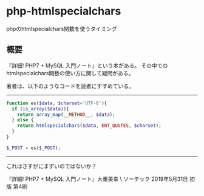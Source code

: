 # php-htmlspecialchars
phpのhtmlspecialchars関数を使うタイミング

## 概要

『詳細! PHP7 + MySQL 入門ノート』という本がある。
その中での htmlspecialchars関数の使い方に関して疑問がある。

著者は、以下のようなコードを読者にすすめている。

***
``` php
function es($data, $charset='UTF-8'){
  if (is_array($data)){
    return array_map(__METHOD__, $data);
  } else {
    return htmlspecialchars($data, ENT_QUOTES, $charset);
  }
}

$_POST = es($_POST);
```
***

これはさすがにまずいのではないか？

『詳細! PHP7 + MySQL 入門ノート』大重美幸 \ ソーテック 2019年5月31日 初版 第4刷

<!-- 修正時刻: Tue Feb 15 07:13:28 2022 -->
